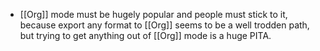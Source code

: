 - [[Org]] mode must be hugely popular and people must stick to it, because export any format to [[Org]] seems to be a well trodden path, but trying to get anything out of [[Org]] mode is a huge PITA.